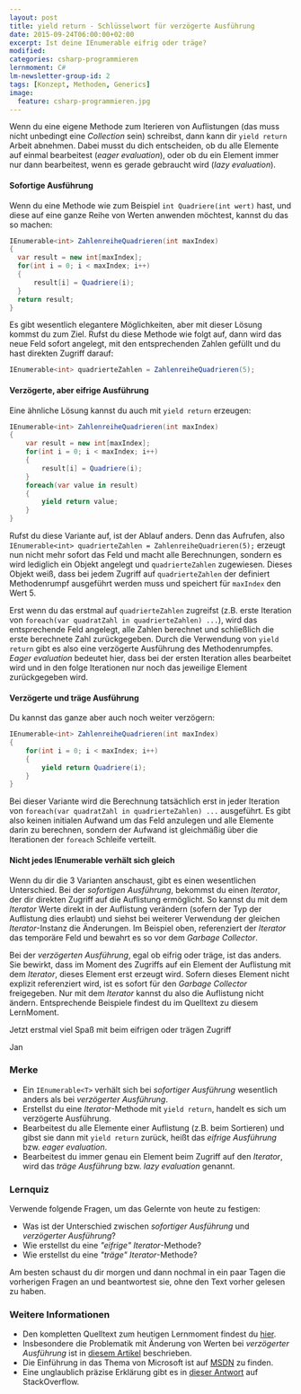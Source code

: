 ```yaml
---
layout: post
title: yield return - Schlüsselwort für verzögerte Ausführung
date: 2015-09-24T06:00:00+02:00
excerpt: Ist deine IEnumerable eifrig oder träge?
modified:
categories: csharp-programmieren
lernmoment: C#
lm-newsletter-group-id: 2
tags: [Konzept, Methoden, Generics]
image:
  feature: csharp-programmieren.jpg
---
```


Wenn du eine eigene Methode zum Iterieren von Auflistungen (das muss nicht unbedingt eine *Collection* sein) schreibst, dann kann dir `yield return` Arbeit abnehmen. Dabei musst du dich entscheiden, ob du alle Elemente auf einmal bearbeitest (*eager evaluation*), oder ob du ein Element immer nur dann bearbeitest, wenn es gerade gebraucht wird (*lazy evaluation*).

#### Sofortige Ausführung

Wenn du eine Methode wie zum Beispiel `int Quadriere(int wert)` hast, und diese auf eine ganze Reihe von Werten anwenden möchtest, kannst du das so machen:

```cs
IEnumerable<int> ZahlenreiheQuadrieren(int maxIndex)
{
  var result = new int[maxIndex];
  for(int i = 0; i < maxIndex; i++)
  {
      result[i] = Quadriere(i);
  }
  return result;
}
```

Es gibt wesentlich elegantere Möglichkeiten, aber mit dieser Lösung kommst du zum Ziel. Rufst du diese Methode wie folgt auf, dann wird das neue Feld sofort angelegt, mit den entsprechenden Zahlen gefüllt und du hast direkten Zugriff darauf:

```cs
IEnumerable<int> quadrierteZahlen = ZahlenreiheQuadrieren(5);
```

#### Verzögerte, aber eifrige Ausführung

Eine ähnliche Lösung kannst du auch mit `yield return` erzeugen:

```cs
IEnumerable<int> ZahlenreiheQuadrieren(int maxIndex)
{
    var result = new int[maxIndex];
    for(int i = 0; i < maxIndex; i++)
    {
        result[i] = Quadriere(i);
    }
    foreach(var value in result)
    {
        yield return value;
    }
}
```

Rufst du diese Variante auf, ist der Ablauf anders. Denn das Aufrufen, also `IEnumerable<int> quadrierteZahlen = ZahlenreiheQuadrieren(5);` erzeugt nun nicht mehr sofort das Feld und macht alle Berechnungen, sondern es wird lediglich ein Objekt angelegt und `quadrierteZahlen` zugewiesen. Dieses Objekt weiß, dass bei jedem Zugriff auf `quadrierteZahlen` der definiert Methodenrumpf ausgeführt werden muss und speichert für `maxIndex` den Wert 5.

Erst wenn du das erstmal auf `quadrierteZahlen` zugreifst (z.B. erste Iteration von `foreach(var quadratZahl in quadrierteZahlen) ...`), wird das entsprechende Feld angelegt, alle Zahlen berechnet und schließlich die erste berechnete Zahl zurückgegeben. Durch die Verwendung von `yield return` gibt es also eine verzögerte Ausführung des Methodenrumpfes. *Eager evaluation* bedeutet hier, dass bei der ersten Iteration alles bearbeitet wird und in den folge Iterationen nur noch das jeweilige Element zurückgegeben wird.

#### Verzögerte und träge Ausführung

Du kannst das ganze aber auch noch weiter verzögern:

```cs
IEnumerable<int> ZahlenreiheQuadrieren(int maxIndex)
{
    for(int i = 0; i < maxIndex; i++)
    {
        yield return Quadriere(i);
    }
}
```

Bei dieser Variante wird die Berechnung tatsächlich erst in jeder Iteration von `foreach(var quadratZahl in quadrierteZahlen) ...` ausgeführt. Es gibt also keinen initialen Aufwand um das Feld anzulegen und alle Elemente darin zu berechnen, sondern der Aufwand ist gleichmäßig über die Iterationen der `foreach` Schleife verteilt.

#### Nicht jedes IEnumerable<T> verhält sich gleich

Wenn du dir die 3 Varianten anschaust, gibt es einen wesentlichen Unterschied. Bei der *sofortigen Ausführung*, bekommst du einen *Iterator*, der dir direkten Zugriff auf die Auflistung ermöglicht. So kannst du mit dem *Iterator* Werte direkt in der Auflistung verändern (sofern der Typ der Auflistung dies erlaubt) und siehst bei weiterer Verwendung der gleichen *Iterator*-Instanz die Änderungen. Im Beispiel oben, referenziert der *Iterator* das temporäre Feld und bewahrt es so vor dem *Garbage Collector*.

Bei der *verzögerten Ausführung*, egal ob eifrig oder träge, ist das anders. Sie bewirkt, dass im Moment des Zugriffs auf ein Element der Auflistung mit dem *Iterator*, dieses Element erst erzeugt wird. Sofern dieses Element nicht explizit referenziert wird, ist es sofort für den *Garbage Collector* freigegeben. Nur mit dem *Iterator* kannst du also die Auflistung nicht ändern. Entsprechende Beispiele findest du im Quelltext zu diesem LernMoment.

Jetzt erstmal viel Spaß mit beim eifrigen oder trägen Zugriff

Jan

### Merke

-	Ein `IEnumerable<T>` verhält sich bei *sofortiger Ausführung* wesentlich anders als bei *verzögerter Ausführung*.
-	Erstellst du eine *Iterator*-Methode mit `yield return`, handelt es sich um verzögerte Ausführung.
-	Bearbeitest du alle Elemente einer Auflistung (z.B. beim Sortieren) und gibst sie dann mit `yield return` zurück, heißt das *eifrige Ausführung* bzw. *eager evaluation*.
-	Bearbeitest du immer genau ein Element beim Zugriff auf den *Iterator*, wird das *träge Ausführung* bzw. *lazy evaluation* genannt.

### Lernquiz 

Verwende folgende Fragen, um das Gelernte von heute zu festigen:

-	Was ist der Unterschied zwischen *sofortiger Ausführung* und *verzögerter Ausführung*?
-	Wie erstellst du eine *"eifrige" Iterator*-Methode?
-	Wie erstellst du eine *"träge" Iterator*-Methode?

Am besten schaust du dir morgen und dann nochmal in ein paar Tagen die vorherigen Fragen an und beantwortest sie, ohne den Text vorher gelesen zu haben.

### Weitere Informationen

-	Den kompletten Quelltext zum heutigen Lernmoment findest du [hier](https://github.com/LernMoment/csharp/tree/master/YieldAnweisung).
-	Insbesondere die Problematik mit Änderung von Werten bei *verzögerter Ausführung* ist in [diesem Artikel](http://www.daedtech.com/getting-too-cute-with-c-yield-return) beschrieben.
-	Die Einführung in das Thema von Microsoft ist auf [MSDN](https://msdn.microsoft.com/de-de/library/vstudio/bb943859.aspx) zu finden.
-	Eine unglaublich präzise Erklärung gibt es in [dieser Antwort](http://stackoverflow.com/a/2515920/5258906) auf StackOverflow.
